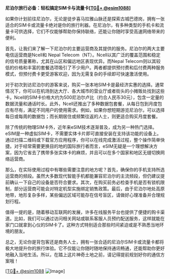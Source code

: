 **尼泊尔旅行必备：轻松搞定SIM卡与流量卡[[TG💪+ @esim1088](https://t.me/s/esim1088)]**

如果你计划前往尼泊尔，无论是徒步喜马拉雅山脉还是探索古城巴德岗，拥有一张适合的SIM卡或流量卡绝对是你的旅行利器。在尼泊尔，有多种类型的手机卡和流量卡可供选择，它们不仅能够帮助你保持联络，还能让你随时享受高速网络带来的便利。

首先，让我们来了解一下尼泊尔的主要运营商及其提供的服务。尼泊尔的两大主要电信运营商是Ncell和 Nepal Telecom（NT）。Ncell以其广泛的覆盖范围和稳定的信号质量著称，尤其在山区和偏远地区表现优异。而Nepal Telecom则以其较低的价格和丰富的套餐选项吸引了不少用户。两者都提供预付费和后付费两种服务模式，但预付费卡更受游客欢迎，因为无需复杂的手续即可快速激活使用。

对于初次到访尼泊尔的游客来说，购买一张本地SIM卡是最经济实惠的选择。通常情况下，你可以在机场到达大厅、各大城市的营业厅或者街头的小摊贩处找到这些卡。Ncell的SIM卡价格大约为500尼泊尔卢比（约合人民币30元），包含一定量的数据流量和通话时长。此外，Ncell还推出了多种数据包套餐，从每日包到月度包应有尽有，满足不同用户的使用需求。例如，如果你想短期游览尼泊尔，可以选择每日或每周的数据包；而长期居住或频繁往返的人士，则更适合购买月度套餐。

除了传统的物理SIM卡外，近年来eSIM技术逐渐普及，成为另一种热门选择。eSIM是一种虚拟SIM卡，不需要实体卡片即可直接安装在支持该功能的设备上。通过扫描二维码或下载官方应用程序，你可以在线完成激活过程，整个操作简单快捷。对于经常需要更换目的地的国际旅行者而言，eSIM无疑是一个理想解决方案，因为它省去了携带多张实体卡的麻烦，并且可以在多个国家和地区无缝切换网络运营商。

那么，在实际使用过程中有哪些需要注意的地方呢？首先，确保你的手机支持所选运营商的频段。虽然大多数现代智能手机都能兼容尼泊尔的主流频段，但仍建议提前确认一下自己的设备是否符合要求。其次，在购买前务必检查手机是否有锁机限制，部分运营商可能会对特定机型实施绑定销售政策。最后，由于尼泊尔地处高原地带，地形复杂多样，某些偏远区域可能存在信号盲区，请做好心理准备并合理规划行程。

值得一提的是，随着移动互联网的发展，许多在线服务平台也提供了便捷的购卡渠道。比如，我们可以通过访问相关网站或联系客服人员预约配送服务，这样就能在家门口就拿到心仪的SIM卡了。这种方式特别适合那些时间紧迫或是不熟悉当地环境的朋友。

总之，无论你是背包客还是商务人士，拥有一张合适的尼泊尔SIM卡或流量卡都将极大地提升你的旅行体验。它不仅能让你随时随地保持通讯畅通，还能帮助你更好地融入当地生活。所以，在踏上这片神奇土地之前，请记得提前规划好你的通信方案哦！

[[TG💪+ @esim1088](https://t.me/s/esim1088) ![Image](https://i.postimg.cc/4NQfJmqS/Snipaste-2025-05-13-00-14-12.png)]